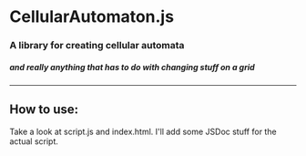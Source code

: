 # CellularAutomaton.js
### A library for creating cellular automata 
##### and really anything that has to do with changing stuff on a grid
---

## How to use:
Take a look at script.js and index.html. I'll add some JSDoc stuff for the actual script.